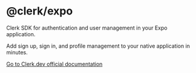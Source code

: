 # @clerk/expo

Clerk SDK for authentication and user management in your Expo application.

Add sign up, sign in, and profile management to your native application in minutes.

[Go to Clerk.dev official documentation](https://docs.clerk.dev/)
